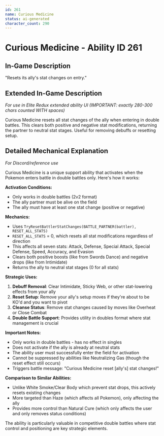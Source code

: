```yaml
---
id: 261
name: Curious Medicine
status: ai-generated
character_count: 290
---
```


# Curious Medicine - Ability ID 261

## In-Game Description
"Resets its ally's stat changes on entry."

## Extended In-Game Description
*For use in Elite Redux extended ability UI (IMPORTANT: exactly 280-300 chars counted WITH spaces)*

Curious Medicine resets all stat changes of the ally when entering in double battles. This clears both positive and negative stat modifications, returning the partner to neutral stat stages. Useful for removing debuffs or resetting setup.

## Detailed Mechanical Explanation
*For Discord/reference use*

Curious Medicine is a unique support ability that activates when the Pokemon enters battle in double battles only. Here's how it works:

**Activation Conditions:**
- Only works in double battles (2v2 format)
- The ally partner must be alive on the field
- The ally must have at least one stat change (positive or negative)

**Mechanics:**
- Uses `TryResetBattlerStatChanges(BATTLE_PARTNER(battler), RESET_ALL_STATS)`
- `RESET_ALL_STATS` = 0, which resets all stat modifications regardless of direction
- This affects all seven stats: Attack, Defense, Special Attack, Special Defense, Speed, Accuracy, and Evasion
- Clears both positive boosts (like from Swords Dance) and negative drops (like from Intimidate)
- Returns the ally to neutral stat stages (0 for all stats)

**Strategic Uses:**
1. **Debuff Removal**: Clear Intimidate, Sticky Web, or other stat-lowering effects from your ally
2. **Reset Setup**: Remove your ally's setup moves if they're about to be KO'd and you want to pivot
3. **Cleanse Status**: Remove stat changes caused by moves like Overheat or Close Combat
4. **Double Battle Support**: Provides utility in doubles format where stat management is crucial

**Important Notes:**
- Only works in double battles - has no effect in singles
- Does not activate if the ally is already at neutral stats
- The ability user must successfully enter the field for activation
- Cannot be suppressed by abilities like Neutralizing Gas (though the reset effect still occurs)
- Triggers battle message: "Curious Medicine reset [ally's] stat changes!"

**Comparison to Similar Abilities:**
- Unlike White Smoke/Clear Body which prevent stat drops, this actively resets existing changes
- More targeted than Haze (which affects all Pokemon), only affecting the ally
- Provides more control than Natural Cure (which only affects the user and only removes status conditions)

The ability is particularly valuable in competitive double battles where stat control and positioning are key strategic elements.